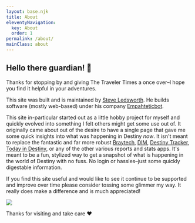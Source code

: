 ```yaml
---
layout: base.njk
title: About
eleventyNavigation:
  key: About
  order: 1
permalink: /about/
mainClass: about
---
```


## Hello there guardian! 👋

Thanks for stopping by and giving The Traveler Times a once over–I hope you find it helpful in your adventures.

This site was built and is maintained by [Steve Ledsworth](https://twitter.com/sledsworth). He builds software (mostly web-based) under his company [Empahteticbot](https://twitter.com/empathetic_bot).

This site in-particular started out as a little hobby project for myself and quickly evolved into something I felt others might get some use out of. It originally came about out of the desire to have a single page that gave me some quick insights into what was happening in Destiny _now_. It isn't meant to replace the fantastic and far more robust [Braytech](bray.tech), [DIM](https://destinyitemmanager.com), [Destiny Tracker](https://destinytracker.com), [Today in Destiny](https://www.todayindestiny.com), or any of the other various reports and stats apps. It's meant to be a fun, stylized way to get a snapshot of what is happening in the world of Destiny with no fuss. No login or hassles–just some quickly digestable information.

If you find this site useful and would like to see it continue to be supported and improve over time please consider tossing some glimmer my way. It really does make a difference and is much appreciated!

<a href="https://www.buymeacoffee.com/empatheticbot"><img src="https://img.buymeacoffee.com/button-api/?text=Buy me a coffee&emoji=&slug=empatheticbot&button_colour=232323&font_colour=ffffff&font_family=Cookie&outline_colour=ffffff&coffee_colour=FFDD00"></a>

Thanks for visiting and take care ❤️
